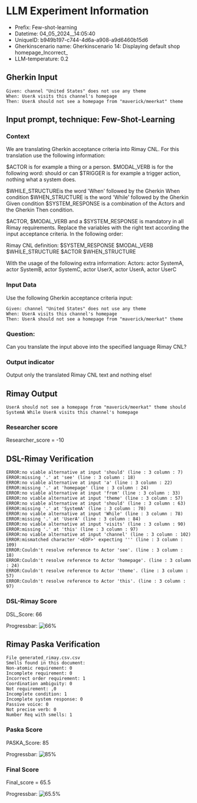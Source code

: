 

# LLM Experiment Information
* Prefix:   Few-shot-learning
* Datetime: 04_05_2024__14:05:40
* UniqueID: b949b197-c744-4d6a-a908-a9d6460b15d6
* Gherkinscenario name: Gherkinscenario 14: Displaying default shop homepage_Incorrect_
* LLM-temperature: 0.2

        

## Gherkin Input
```
Given: channel "United States" does not use any theme
When: UserA visits this channel's homepage
Then: UserA should not see a homepage from "maverick/meerkat" theme
```
    



## Input prompt, technique: Few-Shot-Learning


### Context
We are translating Gherkin acceptance criteria into Rimay CNL.
For this translation use the following information:

$ACTOR is for example a thing or a person.
$MODAL_VERB is for  the following word: should or can
$TRIGGER is for example a trigger action, nothing what a system does.

$WHILE_STRUCTUREis the word  'When' followed by the Gherkin When condition
$WHEN_STRUCTURE  is the word 'While' followed by the Gherkin Given condition 
$SYSTEM_RESPONSE is a combination of the Actors and the Gherkin Then condition.

$ACTOR, $MODAL_VERB and a $SYSTEM_RESPONSE is mandatory in all Rimay requirements.
Replace the variables with the right text according the input acceptance criteria.
In the following order: 

Rimay CNL definition: $SYSTEM_RESPONSE  $MODAL_VERB      $WHILE_STRUCTURE         $ACTOR      $WHEN_STRUCTURE

With the usage of the following extra information:
Actors: actor SystemA, actor SystemB, actor SystemC, actor UserX, actor UserA, actor UserC


        

### Input Data
Use the following Gherkin acceptance criteria input: 
```
Given: channel "United States" does not use any theme
When: UserA visits this channel's homepage
Then: UserA should not see a homepage from "maverick/meerkat" theme
```

### Question:
Can you translate the input above into the specified language Rimay CNL?

### Output indicator
Output only the translated Rimay CNL text and nothing else!


## Rimay Output
```
UserA should not see a homepage from "maverick/meerkat" theme should SystemA While UserA visits this channel's homepage
``` 
            

### Researcher score
Researcher_score = -10




## DSL-Rimay Verification
```
ERROR:no viable alternative at input 'should' (line : 3 column : 7)
ERROR:missing '.' at 'see' (line : 3 column : 18)
ERROR:no viable alternative at input 'a' (line : 3 column : 22)
ERROR:missing '.' at 'homepage' (line : 3 column : 24)
ERROR:no viable alternative at input 'from' (line : 3 column : 33)
ERROR:no viable alternative at input 'theme' (line : 3 column : 57)
ERROR:no viable alternative at input 'should' (line : 3 column : 63)
ERROR:missing '.' at 'SystemA' (line : 3 column : 70)
ERROR:no viable alternative at input 'While' (line : 3 column : 78)
ERROR:missing '.' at 'UserA' (line : 3 column : 84)
ERROR:no viable alternative at input 'visits' (line : 3 column : 90)
ERROR:missing '.' at 'this' (line : 3 column : 97)
ERROR:no viable alternative at input 'channel' (line : 3 column : 102)
ERROR:mismatched character '<EOF>' expecting ''' (line : 3 column : 109)
ERROR:Couldn't resolve reference to Actor 'see'. (line : 3 column : 18)
ERROR:Couldn't resolve reference to Actor 'homepage'. (line : 3 column : 24)
ERROR:Couldn't resolve reference to Actor 'theme'. (line : 3 column : 57)
ERROR:Couldn't resolve reference to Actor 'this'. (line : 3 column : 97)

```
### DSL-Rimay Score
DSL_Score: 66

Progressbar: ![66%](https://progress-bar.dev/66)

            


## Rimay Paska Verification
```
File generated_rimay.csv.csv
Smells found in this document: 
Non-atomic requirement: 0
Incomplete requirement: 0
Incorrect order requirement: 1
Coordination ambiguity: 0
Not requirement: ,0
Incomplete condition: 1
Incomplete system response: 0
Passive voice: 0
Not precise verb: 0
Number Req with smells: 1

```
### Paska Score
PASKA_Score: 85

Progressbar: ![85%](https://progress-bar.dev/85)

            

### Final Score
Final_score = 65.5

Progressbar: ![65.5%](https://progress-bar.dev/65.5)


